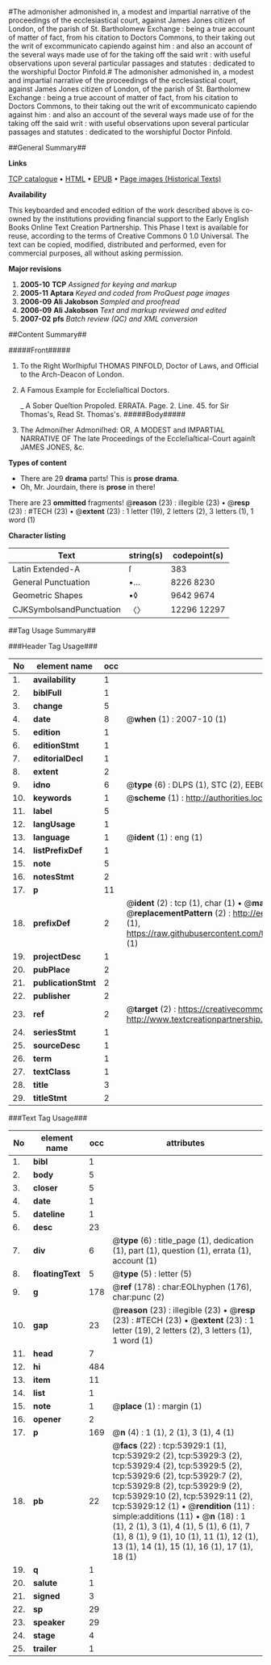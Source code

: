 #The admonisher admonished in, a modest and impartial narrative of the proceedings of the ecclesiastical court, against James Jones citizen of London, of the parish of St. Bartholomew Exchange : being a true account of matter of fact, from his citation to Doctors Commons, to their taking out the writ of excommunicato capiendo against him : and also an account of the several ways made use of for the taking off the said writ : with useful observations upon several particular passages and statutes : dedicated to the worshipful Doctor Pinfold.#
The admonisher admonished in, a modest and impartial narrative of the proceedings of the ecclesiastical court, against James Jones citizen of London, of the parish of St. Bartholomew Exchange : being a true account of matter of fact, from his citation to Doctors Commons, to their taking out the writ of excommunicato capiendo against him : and also an account of the several ways made use of for the taking off the said writ : with useful observations upon several particular passages and statutes : dedicated to the worshipful Doctor Pinfold.

##General Summary##

**Links**

[TCP catalogue](http://www.ota.ox.ac.uk/tcp/)  • 
[HTML](http://tei.it.ox.ac.uk/tcp/Texts-HTML/free/A26/A26419.html)  • 
[EPUB](http://tei.it.ox.ac.uk/tcp/Texts-EPUB/free/A26/A26419.epub) • 
[Page images (Historical Texts)](https://data.historicaltexts.jisc.ac.uk/view?pubId=eebo-12093290e&pageId=eebo-12093290e-53929-1)

**Availability**

This keyboarded and encoded edition of the
	       work described above is co-owned by the institutions
	       providing financial support to the Early English Books
	       Online Text Creation Partnership. This Phase I text is
	       available for reuse, according to the terms of Creative
	       Commons 0 1.0 Universal. The text can be copied,
	       modified, distributed and performed, even for
	       commercial purposes, all without asking permission.

**Major revisions**

1. __2005-10__ __TCP__ *Assigned for keying and markup*
1. __2005-11__ __Aptara__ *Keyed and coded from ProQuest page images*
1. __2006-09__ __Ali Jakobson__ *Sampled and proofread*
1. __2006-09__ __Ali Jakobson__ *Text and markup reviewed and edited*
1. __2007-02__ __pfs__ *Batch review (QC) and XML conversion*

##Content Summary##

#####Front#####

1. To the Right Worſhipful THOMAS PINFOLD,
Doctor of Laws, and Official to the Arch-Deacon of London.

1. A Famous Example for Eccleſiaſtical Doctors.

    _ A Sober Queſtion Propoſed.
ERRATA. Page. 2. Line. 45. for Sir Thomas's, Read St. Thomas's.
#####Body#####

1. The Admoniſher Admoniſhed:
OR,
A MODEST and IMPARTIAL
NARRATIVE
OF
The late Proceedings of the Eccleſiaſtical-Court
againſt JAMES JONES, &c.

**Types of content**

  * There are 29 **drama** parts! This is **prose drama**.
  * Oh, Mr. Jourdain, there is **prose** in there!

There are 23 **ommitted** fragments! 
 @__reason__ (23) : illegible (23)  •  @__resp__ (23) : #TECH (23)  •  @__extent__ (23) : 1 letter (19), 2 letters (2), 3 letters (1), 1 word (1)

**Character listing**


|Text|string(s)|codepoint(s)|
|---|---|---|
|Latin Extended-A|ſ|383|
|General Punctuation|•…|8226 8230|
|Geometric Shapes|▪◊|9642 9674|
|CJKSymbolsandPunctuation|〈〉|12296 12297|

##Tag Usage Summary##

###Header Tag Usage###

|No|element name|occ|attributes|
|---|---|---|---|
|1.|__availability__|1||
|2.|__biblFull__|1||
|3.|__change__|5||
|4.|__date__|8| @__when__ (1) : 2007-10 (1)|
|5.|__edition__|1||
|6.|__editionStmt__|1||
|7.|__editorialDecl__|1||
|8.|__extent__|2||
|9.|__idno__|6| @__type__ (6) : DLPS (1), STC (2), EEBO-CITATION (1), OCLC (1), VID (1)|
|10.|__keywords__|1| @__scheme__ (1) : http://authorities.loc.gov/ (1)|
|11.|__label__|5||
|12.|__langUsage__|1||
|13.|__language__|1| @__ident__ (1) : eng (1)|
|14.|__listPrefixDef__|1||
|15.|__note__|5||
|16.|__notesStmt__|2||
|17.|__p__|11||
|18.|__prefixDef__|2| @__ident__ (2) : tcp (1), char (1)  •  @__matchPattern__ (2) : ([0-9\-]+):([0-9IVX]+) (1), (.+) (1)  •  @__replacementPattern__ (2) : http://eebo.chadwyck.com/downloadtiff?vid=$1&page=$2 (1), https://raw.githubusercontent.com/textcreationpartnership/Texts/master/tcpchars.xml#$1 (1)|
|19.|__projectDesc__|1||
|20.|__pubPlace__|2||
|21.|__publicationStmt__|2||
|22.|__publisher__|2||
|23.|__ref__|2| @__target__ (2) : https://creativecommons.org/publicdomain/zero/1.0/ (1), http://www.textcreationpartnership.org/docs/. (1)|
|24.|__seriesStmt__|1||
|25.|__sourceDesc__|1||
|26.|__term__|1||
|27.|__textClass__|1||
|28.|__title__|3||
|29.|__titleStmt__|2||


###Text Tag Usage###

|No|element name|occ|attributes|
|---|---|---|---|
|1.|__bibl__|1||
|2.|__body__|5||
|3.|__closer__|5||
|4.|__date__|1||
|5.|__dateline__|1||
|6.|__desc__|23||
|7.|__div__|6| @__type__ (6) : title_page (1), dedication (1), part (1), question (1), errata (1), account (1)|
|8.|__floatingText__|5| @__type__ (5) : letter (5)|
|9.|__g__|178| @__ref__ (178) : char:EOLhyphen (176), char:punc (2)|
|10.|__gap__|23| @__reason__ (23) : illegible (23)  •  @__resp__ (23) : #TECH (23)  •  @__extent__ (23) : 1 letter (19), 2 letters (2), 3 letters (1), 1 word (1)|
|11.|__head__|7||
|12.|__hi__|484||
|13.|__item__|11||
|14.|__list__|1||
|15.|__note__|1| @__place__ (1) : margin (1)|
|16.|__opener__|2||
|17.|__p__|169| @__n__ (4) : 1 (1), 2 (1), 3 (1), 4 (1)|
|18.|__pb__|22| @__facs__ (22) : tcp:53929:1 (1), tcp:53929:2 (2), tcp:53929:3 (2), tcp:53929:4 (2), tcp:53929:5 (2), tcp:53929:6 (2), tcp:53929:7 (2), tcp:53929:8 (2), tcp:53929:9 (2), tcp:53929:10 (2), tcp:53929:11 (2), tcp:53929:12 (1)  •  @__rendition__ (11) : simple:additions (11)  •  @__n__ (18) : 1 (1), 2 (1), 3 (1), 4 (1), 5 (1), 6 (1), 7 (1), 8 (1), 9 (1), 10 (1), 11 (1), 12 (1), 13 (1), 14 (1), 15 (1), 16 (1), 17 (1), 18 (1)|
|19.|__q__|1||
|20.|__salute__|1||
|21.|__signed__|3||
|22.|__sp__|29||
|23.|__speaker__|29||
|24.|__stage__|4||
|25.|__trailer__|1||
